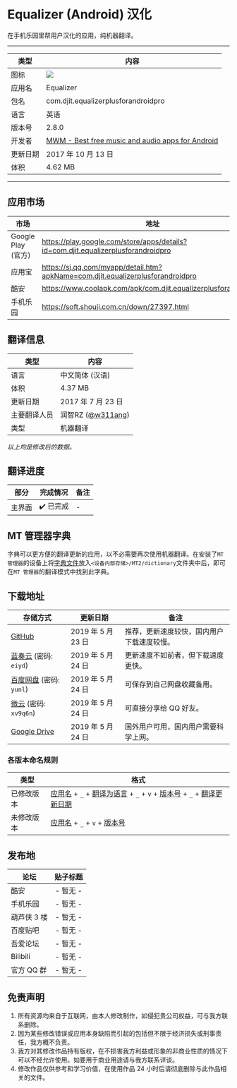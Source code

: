 Equalizer (Android) 汉化
===========================
在手机乐园里帮用户汉化的应用，纯机器翻译。
****
|类型|内容|
|--|--
|图标|![](res/drawable-xxxhdpi-v4/icon.png)
|应用名|Equalizer
|包名|com.djit.equalizerplusforandroidpro
|语言|英语
|版本号|2.8.0
|开发者|[MWM - Best free music and audio apps for Android](http://equalizerpl.us/)
|更新日期|2017 年 10 月 13 日
|体积|4.62 MB
****
应用市场
------
|市场|地址|
|--|--
|Google Play (官方)|https://play.google.com/store/apps/details?id=com.djit.equalizerplusforandroidpro
|应用宝|https://sj.qq.com/myapp/detail.htm?apkName=com.djit.equalizerplusforandroidpro
|酷安|https://www.coolapk.com/apk/com.djit.equalizerplusforandroidpro
|手机乐园|https://soft.shouji.com.cn/down/27397.html

翻译信息
------
|类型|内容|
|--|--
|语言|中文简体 (汉语)
|体积|4.37 MB
|更新日期|2017 年 7 月 23 日
|主要翻译人员|润智RZ ([@w311ang](https://github.com/w311ang))
|类型|机器翻译

*以上均是修改后的数据。*

翻译进度
------
|部分|完成情况|备注
|--|--|--
|主界面|:heavy_check_mark: 已完成|-

MT 管理器字典
------
字典可以更方便的翻译更新的应用，以不必需要再次使用机器翻译。在安装了`MT 管理器`的设备上将[字典文件](MT2/dictionary/VNC_Viewer.mtd)放入`<设备内部存储>/MT2/dictionary`文件夹中后，即可在`MT 管理器`的翻译模式中找到此字典。

下载地址
------
|存储方式|更新日期|备注|
|--|--|--
|[GitHub](https://github.com/yunles/VNC-Viewer-Android-chinese/releases/download/2019.05.23/VNC_Viewer_20190523.apk)|2019 年 5 月 23 日|推荐，更新速度较快，国内用户下载速度较慢。
|[蓝奏云](https://www.lanzous.com/b743556/) (密码: `eiyd`)|2019 年 5 月 24 日|更新速度不如前者，但下载速度更快。
|[百度网盘](https://pan.baidu.com/s/1x8wMq2xPjH8CE0dpxAPmTQ) (密码: `yunl`)|2019 年 5 月 24 日|可保存到自己网盘收藏备用。
|[微云](https://share.weiyun.com/5u0ijHC) (密码: `xv9q6n`)|2019 年 5 月 24 日|可直接分享给 QQ 好友。
|[Google Drive](https://drive.google.com/open?id=165SdLUBD-JxSzHPMpOlmzATmiPNn3bfs)|2019 年 5 月 24 日|国外用户可用，国内用户需要科学上网。
### 各版本命名规则
|类型|格式|
|--|--
|已修改版本|[应用名](#vnc-viewer-android-汉化) + `_` + [翻译为语言](#翻译信息) + `_` + `v` + [版本号](#vnc-viewer-android-汉化) + `_` + [翻译更新日期](#翻译信息)
|未修改版本|[应用名](#vnc-viewer-android-汉化) + `_` + `v` + [版本号](#vnc-viewer-android-汉化)

发布地
------
|论坛|贴子标题|
|--|:--:
|酷安|- 暂无 -
|手机乐园|- 暂无 -
|葫芦侠 3 楼|- 暂无 -
|百度贴吧|- 暂无 -
|吾爱论坛|- 暂无 -
|Bilibili|- 暂无 -
|官方 QQ 群|- 暂无 -

免责声明
------
1. 所有资源均来自于互联网，由本人修改制作，如侵犯贵公司权益，可与我方联系删除。
2. 因为某些修改错误或应用本身缺陷而引起的包括但不限于经济损失或刑事责任，我方概不负责。
3. 我方对其修改作品持有版权，在不损害我方利益或形象的非商业性质的情况下可以不经允许使用。如要用于商业用途请与我方联系详谈。
4. 修改作品仅供参考和学习价值，在使用作品 24 小时后请彻底删除与此作品相关的文件。
